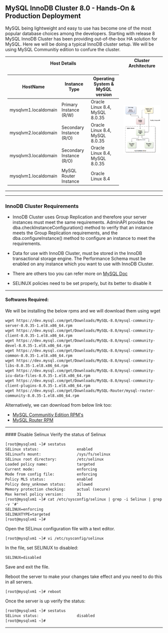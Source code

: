 ## MySQL InnoDB Cluster 8.0 - Hands-On & Production Deployment

MySQL being lightweight and easy to use has become one of the most popular database choices among the developers. Starting with release 8 MySQL InnoDB Cluster has been providing out-of-the-box HA solution for MySQL. Here we will be doing a typical InnoDB cluster setup. We will be using MySQL Communitiy edition to confure the cluster.

<table>
<tr><th>Host Details </th><th>Cluster Architecture</th></tr>
<tr><td>

| HostName | Instance Type | Operating System & MySQL version |
| ----------- | ----------- | -----------------|
| mysqlvm1.localdomain| Primary Instance (R/W) | Oracle Linux 8.4, MySQL 8.0.35 |
| mysqlvm2.localdomain| Secondary Instance (R/O) | Oracle Linux 8.4, MySQL 8.0.35 |
| mysqlvm3.localdomain| Secondary Instance  (R/O)| Oracle Linux 8.4, MySQL 8.0.35 |
| mysqlvm1.localdomain| MySQL Router Instance| Oracle Linux 8.4 |

</td>
<td>

<img src="imgs/innodb-cluster.png" alt="Cluster Architecture"> 

</td>
</tr> </table>
<hr >

### InnoDB Cluster Requirements

* InnoDB Cluster uses Group Replication and therefore your server instances must meet the same requirements. AdminAPI provides the dba.checkInstanceConfiguration() method to verify that an instance meets the Group Replication requirements, and the dba.configureInstance() method to configure an instance to meet the requirements.

* Data for use with InnoDB Cluster, must be stored in the InnoDB transactional storage engine. 
The Performance Schema must be enabled on any instance which you want to use with InnoDB Cluster.

* There are others too you can refer more on [MySQL Doc](https://dev.mysql.com/doc/mysql-shell/8.0/en/mysql-innodb-cluster-requirements.html)

* SELINUX policies need to be set properly, but its better to disable it

<hr >

#### Softwares Required:
We will be installing the below rpms and we will download them using wget
```
wget https://dev.mysql.com/get/Downloads/MySQL-8.0/mysql-community-server-8.0.35-1.el8.x86_64.rpm
wget https://dev.mysql.com/get/Downloads/MySQL-8.0/mysql-community-client-8.0.35-1.el8.x86_64.rpm
wget https://dev.mysql.com/get/Downloads/MySQL-8.0/mysql-community-devel-8.0.35-1.el8.x86_64.rpm
wget https://dev.mysql.com/get/Downloads/MySQL-8.0/mysql-community-common-8.0.35-1.el8.x86_64.rpm
wget https://dev.mysql.com/get/Downloads/MySQL-8.0/mysql-community-libs-8.0.35-1.el8.x86_64.rpm
wget https://dev.mysql.com/get/Downloads/MySQL-8.0/mysql-community-icu-data-files-8.0.35-1.el8.x86_64.rpm
wget https://dev.mysql.com/get/Downloads/MySQL-8.0/mysql-community-client-plugins-8.0.35-1.el8.x86_64.rpm
wget https://dev.mysql.com/get/Downloads/MySQL-Router/mysql-router-community-8.0.35-1.el8.x86_64.rpm
```

Alternatively, we can download from below link too:
* [MySQL Communitiy Edition RPM's](https://dev.mysql.com/downloads/mysql/)
* [MySQL Router RPM](https://dev.mysql.com/downloads/router/)

<hr >
#### Disable Selinux
Verify the status of Selinux

```
[root@mysqlvm1 ~]# sestatus
SELinux status:                 enabled
SELinuxfs mount:                /sys/fs/selinux
SELinux root directory:         /etc/selinux
Loaded policy name:             targeted
Current mode:                   enforcing
Mode from config file:          enforcing
Policy MLS status:              enabled
Policy deny_unknown status:     allowed
Memory protection checking:     actual (secure)
Max kernel policy version:      31
[root@mysqlvm1 ~]# cat /etc/sysconfig/selinux | grep -i Selinux | grep -v '#'
SELINUX=enforcing
SELINUXTYPE=targeted
[root@mysqlvm1 ~]#
```

Open the SELinux configuration file with a text editor.
```
[root@mysqlvm1 ~]# vi /etc/sysconfig/selinux
```
In the file, set SELINUX to disabled:
```
SELINUX=disabled
```
Save and exit the file.

Reboot the server to make your changes take effect and you need to do this in all servers.
```
[root@mysqlvm1 ~]# reboot
```
Once the server is up verify the status:
```
[root@mysqlvm1 ~]# sestatus
SELinux status:                 disabled
[root@mysqlvm1 ~]#
```
<hr >
